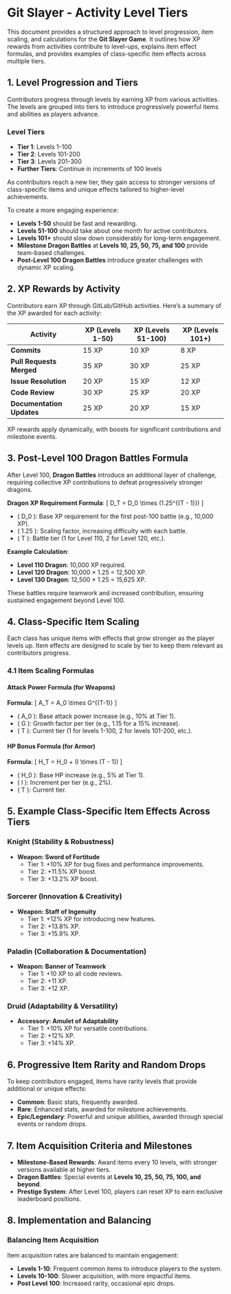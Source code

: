 # Git Slayer - Activity Level Tiers

This document provides a structured approach to level progression, item scaling, and calculations for the **Git Slayer Game**. It outlines how XP rewards from activities contribute to level-ups, explains item effect formulas, and provides examples of class-specific item effects across multiple tiers.

## 1. Level Progression and Tiers

Contributors progress through levels by earning XP from various activities. The levels are grouped into tiers to introduce progressively powerful items and abilities as players advance.

### Level Tiers
- **Tier 1**: Levels 1-100
- **Tier 2**: Levels 101-200
- **Tier 3**: Levels 201-300
- **Further Tiers**: Continue in increments of 100 levels

As contributors reach a new tier, they gain access to stronger versions of class-specific items and unique effects tailored to higher-level achievements.

To create a more engaging experience:
- **Levels 1-50** should be fast and rewarding.
- **Levels 51-100** should take about one month for active contributors.
- **Levels 101+** should slow down considerably for long-term engagement.
- **Milestone Dragon Battles** at **Levels 10, 25, 50, 75, and 100** provide team-based challenges.
- **Post-Level 100 Dragon Battles** introduce greater challenges with dynamic XP scaling.

## 2. XP Rewards by Activity

Contributors earn XP through GitLab/GitHub activities. Here’s a summary of the XP awarded for each activity:

| **Activity**              | **XP (Levels 1-50)** | **XP (Levels 51-100)** | **XP (Levels 101+)** |
|---------------------------|----------------------|----------------------|------------------|
| **Commits**                | 15 XP               | 10 XP               | 8 XP            |
| **Pull Requests Merged**   | 35 XP               | 30 XP               | 25 XP           |
| **Issue Resolution**       | 20 XP               | 15 XP               | 12 XP           |
| **Code Review**            | 30 XP               | 25 XP               | 20 XP           |
| **Documentation Updates**  | 25 XP               | 20 XP               | 15 XP           |

XP rewards apply dynamically, with boosts for significant contributions and milestone events.

## 3. Post-Level 100 Dragon Battles Formula

After Level 100, **Dragon Battles** introduce an additional layer of challenge, requiring collective XP contributions to defeat progressively stronger dragons.

**Dragon XP Requirement Formula**:
\[
D_T = D_0 \times (1.25^{(T - 1)})
\]

- \( D_0 \): Base XP requirement for the first post-100 battle (e.g., 10,000 XP).
- \( 1.25 \): Scaling factor, increasing difficulty with each battle.
- \( T \): Battle tier (1 for Level 110, 2 for Level 120, etc.).

**Example Calculation**:
- **Level 110 Dragon**: 10,000 XP required.
- **Level 120 Dragon**: 10,000 × 1.25 = 12,500 XP.
- **Level 130 Dragon**: 12,500 × 1.25 = 15,625 XP.

These battles require teamwork and increased contribution, ensuring sustained engagement beyond Level 100.

## 4. Class-Specific Item Scaling

Each class has unique items with effects that grow stronger as the player levels up. Item effects are designed to scale by tier to keep them relevant as contributors progress.

### 4.1 Item Scaling Formulas

#### Attack Power Formula (for Weapons)

**Formula**:
\[
A_T = A_0 \times G^{(T-1)}
\]

- \( A_0 \): Base attack power increase (e.g., 10% at Tier 1).
- \( G \): Growth factor per tier (e.g., 1.15 for a 15% increase).
- \( T \): Current tier (1 for levels 1-100, 2 for levels 101-200, etc.).

#### HP Bonus Formula (for Armor)

**Formula**:
\[
H_T = H_0 + (I \times (T - 1))
\]

- \( H_0 \): Base HP increase (e.g., 5% at Tier 1).
- \( I \): Increment per tier (e.g., 2%).
- \( T \): Current tier.

## 5. Example Class-Specific Item Effects Across Tiers

### Knight (Stability & Robustness)
- **Weapon: Sword of Fortitude**
  - Tier 1: +10% XP for bug fixes and performance improvements.
  - Tier 2: +11.5% XP boost.
  - Tier 3: +13.2% XP boost.

### Sorcerer (Innovation & Creativity)
- **Weapon: Staff of Ingenuity**
  - Tier 1: +12% XP for introducing new features.
  - Tier 2: +13.8% XP.
  - Tier 3: +15.9% XP.

### Paladin (Collaboration & Documentation)
- **Weapon: Banner of Teamwork**
  - Tier 1: +10 XP to all code reviews.
  - Tier 2: +11 XP.
  - Tier 3: +12 XP.

### Druid (Adaptability & Versatility)
- **Accessory: Amulet of Adaptability**
  - Tier 1: +10% XP for versatile contributions.
  - Tier 2: +12% XP.
  - Tier 3: +14% XP.

## 6. Progressive Item Rarity and Random Drops

To keep contributors engaged, items have rarity levels that provide additional or unique effects:

- **Common**: Basic stats, frequently awarded.
- **Rare**: Enhanced stats, awarded for milestone achievements.
- **Epic/Legendary**: Powerful and unique abilities, awarded through special events or random drops.

## 7. Item Acquisition Criteria and Milestones

- **Milestone-Based Rewards**: Award items every 10 levels, with stronger versions available at higher tiers.
- **Dragon Battles**: Special events at **Levels 10, 25, 50, 75, 100, and beyond**.
- **Prestige System**: After Level 100, players can reset XP to earn exclusive leaderboard positions.

## 8. Implementation and Balancing

### Balancing Item Acquisition
Item acquisition rates are balanced to maintain engagement:
- **Levels 1-10**: Frequent common items to introduce players to the system.
- **Levels 10-100**: Slower acquisition, with more impactful items.
- **Post Level 100**: Increased rarity, occasional epic drops.
